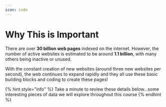 ```yaml
---
icon: code
---
```


# Why This is Important

There are over **30 billion web pages** indexed on the internet. However, the number of active websites is estimated to be around **1.1 billion**, with many others being inactive or unused.

With the constant creation of new websites (around three new websites per second), the web continues to expand rapidly and they all use these basic building blocks and coding to create these pages!

{% hint style="info" %}
Take a minute to review these details below...some interesting pieces of data we will explore throughout this course
{% endhint %}

<figure><img src="https://red-website-design.co.uk/wp-content/uploads/2014/06/5-website-design-features-that-are-stopping-your-traffic-from-growing-2.png" alt=""><figcaption></figcaption></figure>

